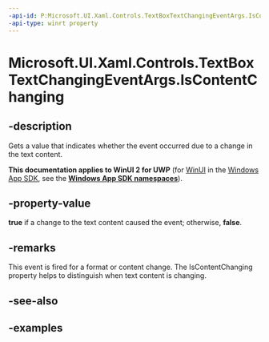 ```yaml
---
-api-id: P:Microsoft.UI.Xaml.Controls.TextBoxTextChangingEventArgs.IsContentChanging
-api-type: winrt property
---
```


<!-- Property syntax.
public bool IsContentChanging { get; }
-->

# Microsoft.UI.Xaml.Controls.TextBoxTextChangingEventArgs.IsContentChanging

## -description
Gets a value that indicates whether the event occurred due to a change in the text content.

**This documentation applies to WinUI 2 for UWP** (for [WinUI](/windows/apps/winui/winui3/) in the [Windows App SDK](/windows/apps/windows-app-sdk/), see the **[Windows App SDK namespaces](/windows/windows-app-sdk/api/winrt/)**).

## -property-value
**true** if a change to the text content caused the event; otherwise, **false**.

## -remarks
This event is fired for a format or content change. The IsContentChanging property helps to distinguish when text content is changing.

## -see-also

## -examples

